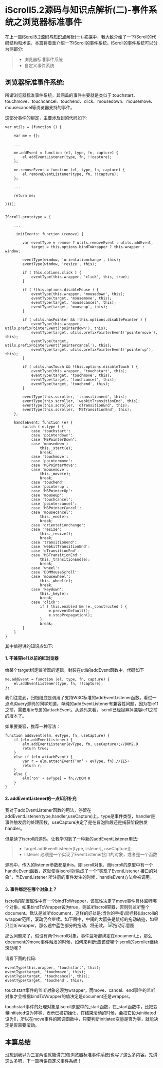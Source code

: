 # iScroll5.2源码与知识点解析(二)-事件系统之浏览器标准事件

在上一篇[iScroll5.2源码与知识点解析(一)-初探](https://github.com/yaojijiayou/blog/blob/master/iframe%E5%BC%95%E5%85%A5%E9%A1%B5%E9%9D%A2%E4%B8%8E%E4%B8%BB%E9%A1%B5%E9%9D%A2%E7%9A%84viewport%E8%AE%BE%E7%BD%AE%E5%86%B2%E7%AA%81%E9%97%AE%E9%A2%98%E6%8E%A2%E8%AE%A8.md)中，我大致介绍了一下iScroll的代码结构和术语，本篇将着重介绍一下iScroll的事件系统。iScroll的事件系统可以分为两部分:
> * 浏览器标准事件系统
> * 自定义事件系统


## 浏览器标准事件系统:

所谓浏览器标准事件系统，其涵盖的事件主要就是类似于:touchstart、touchmove、touchcancel、touchend、click、mousedown、mousemove、mousecancel等浏览器支持的事件。

这部分事件的绑定，主要涉及到的代码如下:

```
var utils = (function () {

	var me = {};

	...

	me.addEvent = function (el, type, fn, capture) {
		el.addEventListener(type, fn, !!capture);
	};

	me.removeEvent = function (el, type, fn, capture) {
		el.removeEventListener(type, fn, !!capture);
	};

	...

	return me;

})();


IScroll.prototype = {

	...

	_initEvents: function (remove) {

		var eventType = remove ? utils.removeEvent : utils.addEvent,
			target = this.options.bindToWrapper ? this.wrapper : window;

		eventType(window, 'orientationchange', this);
		eventType(window, 'resize', this);

		if ( this.options.click ) {
			eventType(this.wrapper, 'click', this, true);
		}

		if ( !this.options.disableMouse ) {
			eventType(this.wrapper, 'mousedown', this);
			eventType(target, 'mousemove', this);
			eventType(target, 'mousecancel', this);
			eventType(target, 'mouseup', this);
		}

		if ( utils.hasPointer && !this.options.disablePointer ) {
			eventType(this.wrapper, utils.prefixPointerEvent('pointerdown'), this);
			eventType(target, utils.prefixPointerEvent('pointermove'), this);
			eventType(target, utils.prefixPointerEvent('pointercancel'), this);
			eventType(target, utils.prefixPointerEvent('pointerup'), this);
		}

		if ( utils.hasTouch && !this.options.disableTouch ) {
			eventType(this.wrapper, 'touchstart', this);
			eventType(target, 'touchmove', this);
			eventType(target, 'touchcancel', this);
			eventType(target, 'touchend', this);
		}

		eventType(this.scroller, 'transitionend', this);
		eventType(this.scroller, 'webkitTransitionEnd', this);
		eventType(this.scroller, 'oTransitionEnd', this);
		eventType(this.scroller, 'MSTransitionEnd', this);
	},

	handleEvent: function (e) {
		switch ( e.type ) {
			case 'touchstart':
			case 'pointerdown':
			case 'MSPointerDown':
			case 'mousedown':
				this._start(e);
				break;
			case 'touchmove':
			case 'pointermove':
			case 'MSPointerMove':
			case 'mousemove':
				this._move(e);
				break;
			case 'touchend':
			case 'pointerup':
			case 'MSPointerUp':
			case 'mouseup':
			case 'touchcancel':
			case 'pointercancel':
			case 'MSPointerCancel':
			case 'mousecancel':
				this._end(e);
				break;
			case 'orientationchange':
			case 'resize':
				this._resize();
				break;
			case 'transitionend':
			case 'webkitTransitionEnd':
			case 'oTransitionEnd':
			case 'MSTransitionEnd':
				this._transitionEnd(e);
				break;
			case 'wheel':
			case 'DOMMouseScroll':
			case 'mousewheel':
				this._wheel(e);
				break;
			case 'keydown':
				this._key(e);
				break;
			case 'click':
				if ( this.enabled && !e._constructed ) {
					e.preventDefault();
					e.stopPropagation();
				}
				break;
		}
	}
}
```

其中值得讲的知识点如下:

#### 1. 不兼容ie11以前的IE浏览器

给某个target绑定监听器的逻辑，封装在util的addEvent函数中，代码如下

```
me.addEvent = function (el, type, fn, capture) {
	el.addEventListener(type, fn, !!capture);
};

```
我们注意到，归根结底是调用了支持W3C标准的addEventListener函数。看过一点点jQuery源码的同学知道，单纯的addEventListener有兼容性问题，因为在ie11之前，需要用ie专属的attachEvent。从源码来看，iscroll已经抛弃掉兼容ie11之前的版本了。

如果要兼容，推荐一种写法：
```
function addEvent(elm, evType, fn, useCapture) {
	if (elm.addEventListener) {
		elm.addEventListener(evType, fn, useCapture);//DOM2.0
		return true;
	}
	else if (elm.attachEvent) {
		var r = elm.attachEvent(‘on‘ + evType, fn);//IE5+
		return r;
	}
	else {
		elm['on' + evType] = fn;//DOM 0
	}
}
```

#### 2. addEventListener的一点知识补充

我对于addEventListener函数的用法，停留在addEventListener(type,handler,useCapture)上。type是事件类型，handler是事件触发后的处理函数，useCapture决定了是在冒泡阶段还是捕获阶段触发handler。

但是读了iscroll的源码，让我学习到了一种新的addEventListener用法:
> * target.addEventListener(type, listener[, useCapture]);
> * listener 必须是一个实现了EventListener接口的对象，或者是一个函数

源码中，传入的listener参数都是this，即iscroll对象，而iscroll的原型中有一个handleEvent函数，这就使得iscroll对象成了一个“实现了EventListener 接口的对象”，当EventListener 所注册的事件发生的时候，handleEvent方法会被调用。


#### 3. 事件绑定在哪个对象上？

iscroll的配置属性中有一个bindToWrapper，该属性决定了move事件具体监听哪个对象，如果bindToWrapper设为true，则监听iscroll容器，否则则监听整个document。默认是监听document，这样的好处是:当你的手指\鼠标移出iscroll的wrapper范围，滚动仍会继续。如下图中，中间的大箭头是鼠标的拖动轨迹，如果只监听wrapper，那么途中蓝色部分的拖动，将无效。
![拖动示意图](https://github.com/yaojijiayou/blog/blob/master/img/bindtowrapper.png)

那么问题来了，假设有两个iscroll对象，事件监听都绑定在document上，那么document的move事件触发的时候，如何来判断:应该使哪个iscroll的scroller继续滚动呢？

请看下面的代码:

```
eventType(this.wrapper, 'touchstart', this);
eventType(target, 'touchmove', this);
eventType(target, 'touchcancel', this);
eventType(target, 'touchend', this);
```
touchstart事件的监听对象必须为wrapper，而move、cancel、end事件的监听对象才会根据bindToWrapper的值决定是document还是wrapper。

touchstart事件的处理对象是iscroll原型中的_start函数，在_start函数中，还把变量initiated设为非零，表示已被初始化，在结束滚动的时候，会把它设为initiated设为0，所以在move事件的回调函数中，只要判断initiated变量是否为零，就能决定是否需要滚动。


## 本篇总结

没想到我以为三言两语就能讲完的[浏览器标准事件系统]也写了这么多内容。先讲这么多吧，下一篇再讲自定义事件系统！





